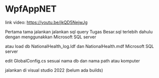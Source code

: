 # WpfAppNET
link video: https://youtu.be/jkQD5NejwJg

Pertama tama jalankan jalankan sql query Tugas Besar.sql terlebih dahulu
dengan menggunakkan Microsoft SQL server

atau load db NationalHealth_log.ldf dan NationalHealth.mdf Microsoft SQL server

edit GlobalConfig.cs sesuai nama db dan nama path atau komputer

jalankan di visual studio 2022 (belum ada builds)
